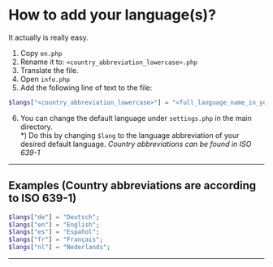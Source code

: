 # How to add your language(s)?
It actually is really easy.
1) Copy `en.php`
2) Rename it to: `<country_abbreviation_lowercase>.php`
3) Translate the file.
4) Open `info.php`
5) Add the following line of text to the file:  
```php
$langs["<country_abbreviation_lowercase>"] = "<full_language_name_in_your_language>";
```
6) You can change the default language under `settings.php` in the main directory.  
*) Do this by changing `$lang` to the language abbreviation of your desired default language.
_Country abbreviations can be found in ISO 639-1_
___
## Examples (Country abbreviations are according to ISO 639-1)
```php
$langs["de"] = "Deutsch";
$langs["en"] = "English";
$langs["es"] = "Español";
$langs["fr"] = "Français";
$langs["nl"] = "Nederlands";
```
___

